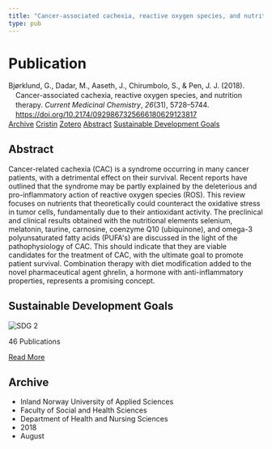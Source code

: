 ```yaml
---
title: "Cancer-associated cachexia, reactive oxygen species, and nutrition therapy"
type: pub
---
```

<h1>Publication</h1>
<article id="csl-bib-container-34G4M9ZS" class="csl-bib-container">
  <div class="csl-bib-body" style="line-height: 1.35; padding-left: 1em; text-indent:-1em;">
  <div class="csl-entry">Bj&#xF8;rklund, G., Dadar, M., Aaseth, J., Chirumbolo, S., &amp; Pen, J. J. (2018). Cancer-associated cachexia, reactive oxygen species, and nutrition therapy. <i>Current Medicinal Chemistry</i>, <i>26</i>(31), 5728&#x2013;5744. <a href="https://doi.org/10.2174/0929867325666180629123817">https://doi.org/10.2174/0929867325666180629123817</a></div>
</div>
  <div class="csl-bib-buttons">
    <a href="#taxonomy-article-34G4M9ZS" class="csl-bib-button">Archive</a>
    <a href="https://app.cristin.no/results/show.jsf?id=1604596" alt="Cristin URL" class="csl-bib-button">Cristin</a>
    <a href="http://zotero.org/groups/5022929/items/34G4M9ZS" alt="Zotero URL" class="csl-bib-button">Zotero</a>
    <a href="#abstract-article-34G4M9ZS" class="csl-bib-button">Abstract</a>
    <a href="#sdg-article-34G4M9ZS" class="csl-bib-button">Sustainable Development Goals</a>
  </div>
  <div id="csl-bib-meta-container-34G4M9ZS"></div>
</article>
<div id="csl-bib-meta-34G4M9ZS" class="csl-bib-meta">
  <article id="abstract-article-34G4M9ZS" class="abstract-article">
    <h1>Abstract</h1>
    Cancer-related cachexia (CAC) is a syndrome occurring in many cancer patients, with a detrimental effect on their survival. Recent reports have outlined that the syndrome may be partly explained by the deleterious and pro-inflammatory action of reactive oxygen species (ROS). This review focuses on nutrients that theoretically could counteract the oxidative stress in tumor cells, fundamentally due to their antioxidant activity. The preclinical and clinical results obtained with the nutritional elements selenium, melatonin, taurine, carnosine, coenzyme Q10 (ubiquinone), and omega-3 polyunsaturated fatty acids (PUFA's) are discussed in the light of the pathophysiology of CAC. This should indicate that they are viable candidates for the treatment of CAC, with the ultimate goal to promote patient survival. Combination therapy with diet modification added to the novel pharmaceutical agent ghrelin, a hormone with anti-inflammatory properties, represents a promising concept.
  </article>
  <article id="sdg-article-34G4M9ZS" class="sdg-article">
    <h1>Sustainable Development Goals</h1>
    <div class="sdg-container"><div id="sdg2" class="sdg">
<img src="{{< params subfolder >}}images/sdg/sdg02_en.png" class="image" alt="SDG 2">
<div class="sdg-overlay">
<p class="sdg-publication-count"><span>46</span> Publications</p>
<p><a href="https://sdgs.un.org/goals/goal2" class="sdg-read-more">Read More</a></p>
</div>
</div></div>
  </article>
  <article id="taxonomy-article-34G4M9ZS" class="taxonomy-article">
    <h1>Archive</h1>
    <ul>
      <li>Inland Norway University of Applied Sciences</li>
      <li>Faculty of Social and Health Sciences</li>
      <li>Department of Health and Nursing Sciences</li>
      <li>2018</li>
      <li>August</li>
    </ul>
  </article>
</div>
